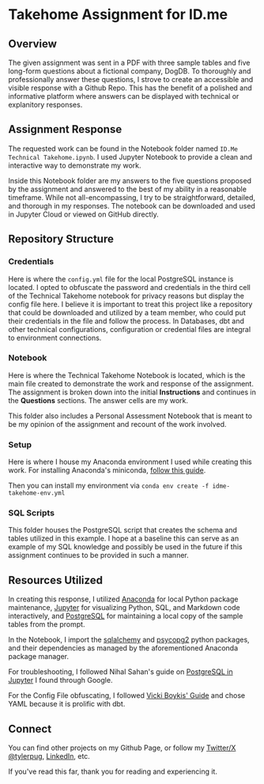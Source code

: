 # Takehome Assignment for ID.me

## Overview

The given assignment was sent in a PDF with three sample tables and five long-form questions about a fictional company, DogDB.  To thoroughly and professionally answer these questions, I strove to create an accessible and visible response with a Github Repo.  This has the benefit of a polished and informative platform where answers can be displayed with technical or explanitory responses.


## Assignment Response

The requested work can be found in the Notebook folder named `ID.Me Technical Takehome.ipynb`.  I used Jupyter Notebook to provide a clean and interactive way to demonstrate my work. 

Inside this Notebook folder are my answers to the five questions proposed by the assignment and answered to the best of my ability in a reasonable timeframe.  While not all-encompassing, I try to be straightforward, detailed, and thorough in my responses.  The notebook can be downloaded and used in Jupyter Cloud or viewed on GitHub directly.


## Repository Structure

### Credentials

Here is where the `config.yml` file for the local PostgreSQL instance is located.  I opted to obfuscate the password and credentials in the third cell of the Technical Takehome notebook for privacy reasons but display the config file here.  I believe it is important to treat this project like a repository that could be downloaded and utilized by a team member, who could put their credentials in the file and follow the process.  In Databases, dbt and other technical configurations, configuration or credential files are integral to environment connections.

### Notebook

Here is where the Technical Takehome Notebook is located, which is the main file created to demonstrate the work and response of the assignment.  The assignment is broken down into the initial **Instructions** and continues in the **Questions** sections.  The answer cells are my work.  

This folder also includes a Personal Assessment Notebook that is meant to be my opinion of the assignment and recount of the work involved.

### Setup

Here is where I house my Anaconda environment I used while creating this work.  For installing Anaconda's miniconda, [follow this guide](https://docs.anaconda.com/free/miniconda/#quick-command-line-install).

Then you can install my environment via `conda env create -f idme-takehome-env.yml`

### SQL Scripts

This folder houses the PostgreSQL script that creates the schema and tables utilized in this example.  I hope at a baseline this can serve as an example of my SQL knowledge and possibly be used in the future if this assignment continues to be provided in such a manner.  


## Resources Utilized

In creating this response, I utilized [Anaconda](https://www.anaconda.com/) for local Python package maintenance, [Jupyter](https://jupyter.org/) for visualizing Python, SQL, and Markdown code interactively, and [PostgreSQL](https://www.postgresql.org/) for maintaining a local copy of the sample tables from the prompt.

In the Notebook, I import the [sqlalchemy](https://www.sqlalchemy.org/) and [psycopg2](https://pypi.org/project/psycopg2/) python packages, and their dependencies as managed by the aforementioned Anaconda package manager.

For troubleshooting, I followed Nihal Sahan's guide on [PostgreSQL in Jupyter](https://github.com/nihalsahan/DB/blob/main/ConnectPostgres.ipynb) I found through Google.

For the Config File obfuscating, I followed [Vicki Boykis' Guide](https://vickiboykis.com/2020/02/25/securely-storing-configuration-credentials-in-a-jupyter-notebook/) and chose YAML because it is prolific with dbt.

## Connect

You can find other projects on my Github Page, or follow my [Twitter/X @tylerpug](https://twitter.com/tylerpug), [LinkedIn](https://www.linkedin.com/in/tyler-pugliese-94713b10/), etc.

If you've read this far, thank you for reading and experiencing it.